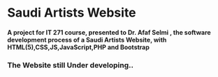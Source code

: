 # Saudi Artists Website
#### A project for IT 271 course, presented to Dr. Afaf Selmi , the software development process of a Saudi Artists Website, with HTML(5),CSS,JS,JavaScript,PHP and Bootstrap


### The Website still Under developing..
